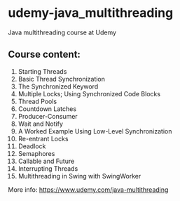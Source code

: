 udemy-java_multithreading
=========================

Java multithreading course at Udemy


Course content:
---------------
1. Starting Threads
2. Basic Thread Synchronization
3. The Synchronized Keyword
4. Multiple Locks; Using Synchronized Code Blocks
5. Thread Pools
6. Countdown Latches
7. Producer-Consumer
8. Wait and Notify
9. A Worked Example Using Low-Level Synchronization
10. Re-entrant Locks
11. Deadlock
12. Semaphores
13. Callable and Future
14. Interrupting Threads
15. Multithreading in Swing with SwingWorker


More info: https://www.udemy.com/java-multithreading
